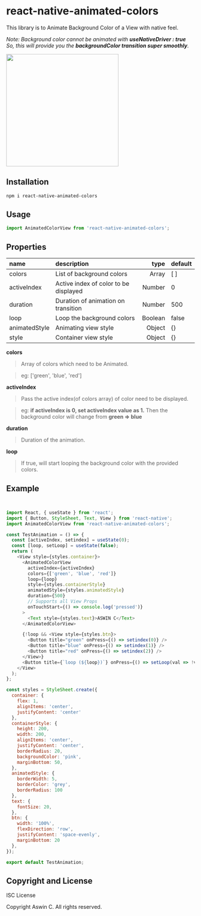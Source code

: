 # react-native-animated-colors
 
 This library is to Animate Background Color of a View with native feel.
 
*Note: Background color cannot be animated with **useNativeDriver : true***
*So, this will provide you the **backgroundColor transition super smoothly**.*


<img src="https://firebasestorage.googleapis.com/v0/b/aswinc-90380.appspot.com/o/images%2Fezgif.com-resize.gif?alt=media" width="300" height="300" />

## Installation

```bash
npm i react-native-animated-colors
```

## Usage

```javascript
import AnimatedColorView from 'react-native-animated-colors';
```


## Properties

 name                        | description                            | type     | default
:--------------------------- |:-------------------------------------- | --------:|:------------
 colors                      | List of background colors              |  Array   |  [ ]
 activeIndex                 | Active index of color to be displayed  |  Number  |  0
 duration                    | Duration of animation on transition    |  Number  |  500
 loop                        | Loop the background colors             |  Boolean |  false
 animatedStyle               | Animating view style                   |  Object  |  {}
 style                       | Container view style                   |  Object  |  {}

**colors**
>   Array of colors which need to be Animated.

>eg: ['green', 'blue', 'red']

**activeIndex**
>  Pass the active index(of colors array) of color need to be displayed.

>eg: **if activeIndex is 0, set activeIndex value as 1.** Then the background color will change from **green => blue**

**duration**
>  Duration of the animation.

**loop**
>  If true, will start looping the background color with the provided colors.


## Example

```javascript


import React, { useState } from 'react';
import { Button, StyleSheet, Text, View } from 'react-native';
import AnimatedColorView from 'react-native-animated-colors';

const TestAnimation = () => {
  const [activeIndex, setindex] = useState(0);
  const [loop, setLoop] = useState(false);
  return (
    <View style={styles.container}>
      <AnimatedColorView
        activeIndex={activeIndex}
        colors={['green', 'blue', 'red']}
        loop={loop}
        style={styles.containerStyle}
        animatedStyle={styles.animatedStyle}
        duration={500}
        // Supports all View Props
        onTouchStart={() => console.log('pressed')}
      >
        <Text style={styles.text}>ASWIN C</Text>
      </AnimatedColorView>

      {!loop && <View style={styles.btn}>
        <Button title="green" onPress={() => setindex(0)} />
        <Button title="blue" onPress={() => setindex(1)} />
        <Button title="red" onPress={() => setindex(2)} />
      </View>}
      <Button title={`loop (${loop})`} onPress={() => setLoop(val => !val)} />
    </View>
  );
};

const styles = StyleSheet.create({
  container: {
    flex: 1,
    alignItems: 'center',
    justifyContent: 'center'
  },
  containerStyle: {
    height: 200,
    width: 200,
    alignItems: 'center',
    justifyContent: 'center',
    borderRadius: 20,
    backgroundColor: 'pink',
    marginBottom: 50,
  },
  animatedStyle: {
    borderWidth: 5,
    borderColor: 'grey',
    borderRadius: 100
  },
  text: {
    fontSize: 20,
  },
  btn: {
    width: '100%',
    flexDirection: 'row',
    justifyContent: 'space-evenly',
    marginBottom: 20
  },
});

export default TestAnimation;


```


## Copyright and License

ISC License

Copyright Aswin C. All rights reserved.
